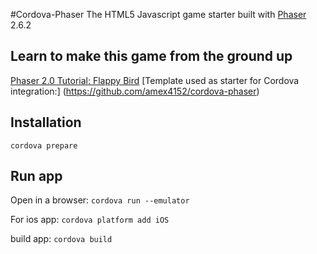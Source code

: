 #Cordova-Phaser
The HTML5 Javascript game  starter built with [Phaser](http://phaser.io) 2.6.2
## Learn to make this game from the ground up
[Phaser 2.0 Tutorial: Flappy Bird](http://codevinsky.ghost.io/phaser-2-0-tutorial-flappy-bird-part-1/)
[Template used as starter for Cordova integration:] (https://github.com/amex4152/cordova-phaser)
## Installation

`cordova prepare`

## Run app
Open in a browser: `cordova run --emulator`

For ios app: `cordova platform add iOS`

build app: `cordova build`